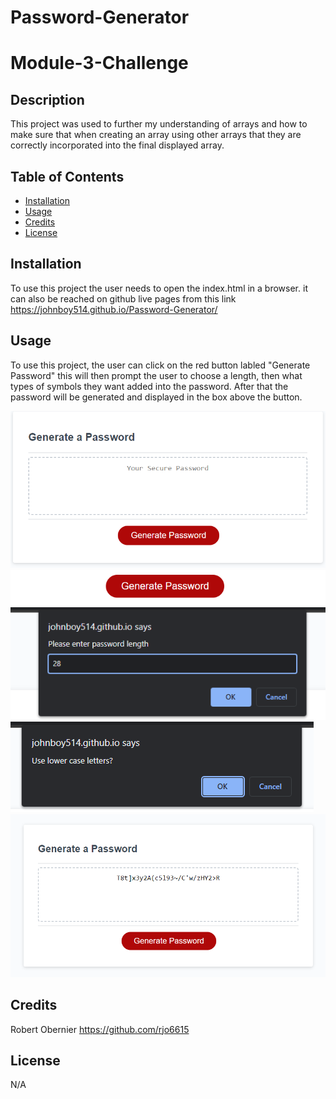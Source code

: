 # Password-Generator

# Module-3-Challenge

## Description

This project was used to further my understanding of arrays and how to make sure that when creating an array using other arrays that they are correctly incorporated into the final displayed array. 

## Table of Contents

 - [Installation](#installation)
 - [Usage](#usage)
 - [Credits](#credits)
 - [License](#license)

## Installation

To use this project the user needs to open the index.html in a browser. it can also be reached on github live pages from this link https://johnboy514.github.io/Password-Generator/

## Usage

To use this project, the user can click on the red button labled "Generate Password" this will then prompt the user to choose a length, then what types of symbols they want added into the password. After that the password will be generated and displayed in the box above the button.

![Generate Password](assets/images/generate-password.png)
![Button to Click](assets/images/password-button.png)
![Length Prompt](assets/images/length-password.png)
![Symbol Prompt](assets/images/choose-symbols.png)
![End Result](assets/images/generated-password.png)

## Credits

Robert Obernier
https://github.com/rjo6615

## License

N/A
